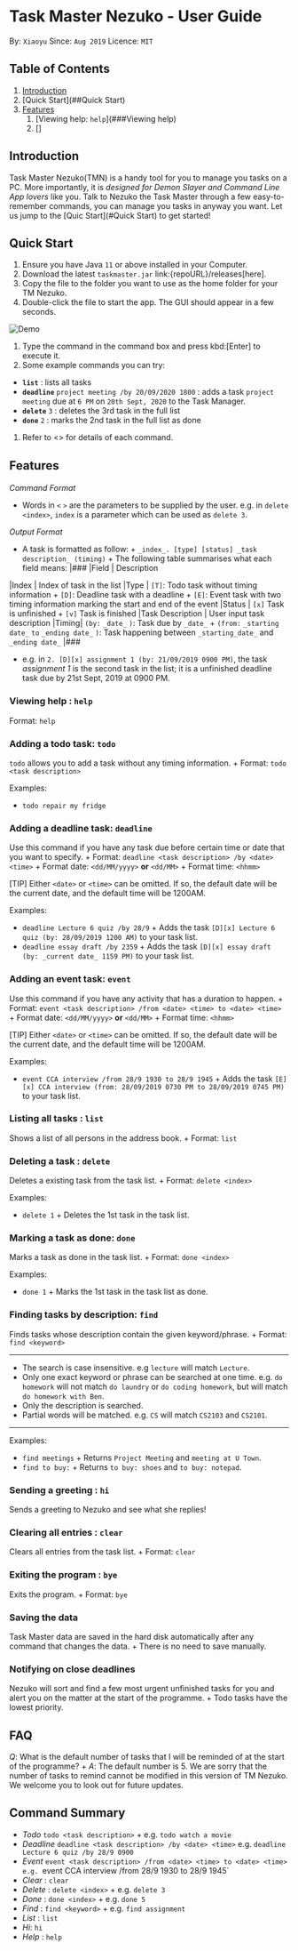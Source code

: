 # Task Master Nezuko - User Guide

By: `Xiaoyu`      Since: `Aug 2019`      Licence: `MIT`

## Table of Contents

1. [Introduction](##Introduction)
1. [Quick Start](##Quick Start)
1. [Features](##Features)
    1. [Viewing help: `help`](###Viewing help)
    1. []
## Introduction

Task Master Nezuko(TMN) is a handy tool for you to manage you tasks on a PC. More importantly, it is *designed for Demon Slayer and Command Line App lovers* like you. Talk to Nezuko the Task Master through a few easy-to-remember commands, you can manage you tasks in anyway you want. Let us jump to the [Quic Start](#Quick Start) to get started!

## Quick Start

1.  Ensure you have Java `11` or above installed in your Computer.
1.  Download the latest `taskmaster.jar` link:{repoURL}/releases[here].
1.  Copy the file to the folder you want to use as the home folder for your TM Nezuko.
1.  Double-click the file to start the app. The GUI should appear in a few seconds.

![Demo](Ui.png)

1.  Type the command in the command box and press kbd:[Enter] to execute it.
1.  Some example commands you can try:

* **`list`** : lists all tasks
* **`deadline`** `project meeting /by 20/09/2020 1800` : adds a task `project meeting` due at `6 PM` on `20th Sept, 2020` to the Task Manager.
* **`delete`** `3` : deletes the 3rd task in the full list
* **`done`** `2` : marks the 2nd task in the full list as done

1.  Refer to <<Features>> for details of each command.


## Features

####
*Command Format*

* Words in `<` `>` are the parameters to be supplied by the user. e.g. in `delete <index>`, `index` is a parameter which can be used as `delete 3`.

*Output Format*

* A task is formatted as follow: +
    `_index_. [type] [status] _task description_ (timing)` +
The following table summarises what each field means:
|###
|Field | Description

|Index | Index of task in the list
|Type | `[T]`: Todo task without timing information +
`[D]`: Deadline task with a deadline +
`[E]`: Event task with two timing information marking the start and end of the event
|Status | `[x]` Task is unfinished +
`[v]` Task is finished
|Task Description | User input task description
|Timing| `(by:` `_date_` `)`: Task due by `_date_` +
`(from:` `_starting date_` `to` `_ending date_` `)`: Task happening between `_starting_date_` and `_ending date_`
|###

* e.g. in `2. [D][x] assignment 1 (by: 21/09/2019 0900 PM)`, the task _assignment 1_ is the second task in the list; it is a unfinished deadline task due by 21st Sept, 2019 at 0900 PM.


### Viewing help : `help`

Format: `help`

### Adding a todo task: `todo`

`todo` allows you to add a task without any timing information. +
Format: `todo <task description>`

Examples:

* `todo repair my fridge`

### Adding a deadline task: `deadline`

Use this command if you have any task due before certain time or date that you want to specify. +
Format: `deadline <task description> /by <date> <time>` +
Format date: `<dd/MM/yyyy>` **or** `<dd/MM>` +
Format time: `<hhmm>`

[TIP]
Either `<date>` or `<time>` can be omitted. If so, the default date will be the current date, and the default time will be 1200AM.

Examples:

* `deadline Lecture 6 quiz /by 28/9` +
Adds the task `[D][x] Lecture 6 quiz (by: 28/09/2019 1200 AM)` to your task list.
* `deadline essay draft /by 2359` +
Adds the task `[D][x] essay draft (by: _current date_ 1159 PM)` to your task list.

### Adding an event task: `event`

Use this command if you have any activity that has a duration to happen. +
Format: `event <task description> /from <date> <time> to <date> <time>` +
Format date: `<dd/MM/yyyy>` **or** `<dd/MM>` +
Format time: `<hhmm>`

[TIP]
Either `<date>` or `<time>` can be omitted. If so, the default date will be the current date, and the default time will be 1200AM.

Examples:

* `event CCA interview /from 28/9 1930 to 28/9 1945` +
Adds the task `[E][x] CCA interview (from: 28/09/2019 0730 PM to 28/09/2019 0745 PM)` to your task list.

### Listing all tasks : `list`

Shows a list of all persons in the address book. +
Format: `list`

### Deleting a task : `delete`

Deletes a existing task from the task list. +
Format: `delete <index>`

Examples:

* `delete 1` +
Deletes the 1st task in the task list.

### Marking a task as done: `done`

Marks a task as done in the task list. +
Format: `done <index>`

Examples:

* `done 1` +
Marks the 1st task in the task list as done.

### Finding tasks by description: `find`

Finds tasks whose description contain the given keyword/phrase. +
Format: `find <keyword>`

****
* The search is case insensitive. e.g `lecture` will match `Lecture`.
* Only one exact keyword or phrase can be searched at one time. e.g. `do homework` will not match `do laundry` or `do coding homework`, but will match `do homework with Ben`.
* Only the description is searched.
* Partial words will be matched. e.g. `CS` will match `CS2103` and `CS2101`.
****

Examples:

* `find meetings` +
Returns `Project Meeting` and `meeting at U Town`.
* `find to buy:` +
Returns `to buy: shoes` and `to buy: notepad`.

### Sending a greeting : `hi`

Sends a greeting to Nezuko and see what she replies!

### Clearing all entries : `clear`

Clears all entries from the task list. +
Format: `clear`

### Exiting the program : `bye`

Exits the program. +
Format: `bye`

### Saving the data

Task Master data are saved in the hard disk automatically after any command that changes the data. +
There is no need to save manually.

### Notifying on close deadlines

Nezuko will sort and find a few most urgent unfinished tasks for you and alert you on the matter at the start of the programme. +
Todo tasks have the lowest priority.


## FAQ

*Q*: What is the default number of tasks that I will be reminded of at the start of the programme? +
*A*: The default number is 5. We are sorry that the number of tasks to remind cannot be modified in this version of TM Nezuko. We welcome you to look out for future updates.

## Command Summary

* *Todo* `todo <task description>` +
e.g. `todo watch a movie`
* *Deadline* `deadline <task description> /by <date> <time>`
e.g. `deadline Lecture 6 quiz /by 28/9 0900`
* *Event* `event <task description> /from <date> <time> to <date> <time>
e.g. `event CCA interview /from 28/9 1930 to 28/9 1945`
* *Clear* : `clear`
* *Delete* : `delete <index>` +
e.g. `delete 3`
* *Done* : `done <index>` +
e.g. `done 5`
* *Find* : `find <keyword>` +
e.g. `find assignment`
* *List* : `list`
* *Hi*: `hi`
* *Help* : `help`
